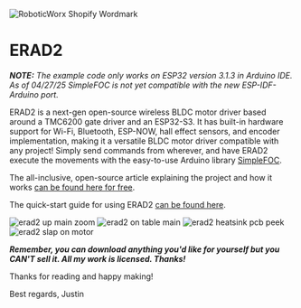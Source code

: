 ![RoboticWorx Shopify Wordmark](https://github.com/user-attachments/assets/66a70338-6aaf-4736-9afd-f90dcd937098)
# ERAD2
***NOTE:** The example code only works on ESP32 version 3.1.3 in Arduino IDE. As of 04/27/25 SimpleFOC is not yet compatible with the new ESP-IDF-Arduino port.*

ERAD2 is a next-gen open-source wireless BLDC motor driver based around a TMC6200 gate driver and an ESP32-S3. It has built-in hardware support for Wi-Fi, Bluetooth, ESP-NOW, hall effect sensors, and encoder implementation, making it a versatile BLDC motor driver compatible with any project! Simply send commands from wherever, and have ERAD2 execute the movements with the easy-to-use Arduino library [SimpleFOC](https://simplefoc.com/).

The all-inclusive, open-source article explaining the project and how it works [can be found here for free](https://roboticworx.io/blogs/projects/erad2).

The quick-start guide for using ERAD2 [can be found here](https://roboticworx.io/blogs/projects/erad2#using-erad2).

![erad2 up main zoom](https://github.com/user-attachments/assets/fcca972e-e28f-4346-bf04-62784e763446)
![erad2 on table main](https://github.com/user-attachments/assets/161d0c98-0e06-4e5f-a98a-c9d20c5fd8ab)
![erad2 heatsink pcb peek](https://github.com/user-attachments/assets/b19b2423-89ea-46d6-abdb-7c80723e7e83)
![erad2 slap on motor](https://github.com/user-attachments/assets/4c26f0e2-cdb5-4f3a-a2df-82a149642cf1)

**_Remember, you can download anything you'd like for yourself but you CAN'T sell it. All my work is licensed. Thanks!_**

Thanks for reading and happy making!

Best regards,
Justin
